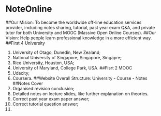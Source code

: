 NoteOnline
==========
##Our Mision:
To become the worldwide off-line education services provider, including notes sharing, tutorial, past year exam Q&A, and private tutor for both University and MOOC (Massive Open Online Courses).
##Our Vision:
Help people learn professional knowledge in a more efficient way.
##First 4 University
1. University of Otago, Dunedin, New Zealand;
2. National University of Singapore, Singapore, Singapre;
3. Rice University, Houston, USA;
4. University of Maryland, College Park, USA.
##Fisrt 2 MOOC
1. Udacity;
2. Coursera.
##Website Overall Structure:
University - Course - Notes
##Notes Cover
1. Organised revision conclusion;
2. Detailed notes on lecture slides, like further explanation on theories. 
3. Correct past year exam paper answer;
4. Correct tutorial question answer;
5. 